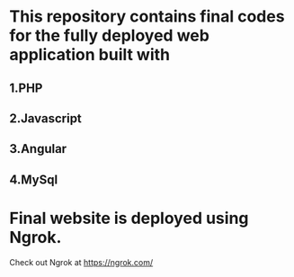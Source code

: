 # This repository contains final codes for the fully deployed web application built with
## 1.PHP
## 2.Javascript
## 3.Angular
## 4.MySql
# Final website is deployed using Ngrok.
Check out Ngrok at https://ngrok.com/
